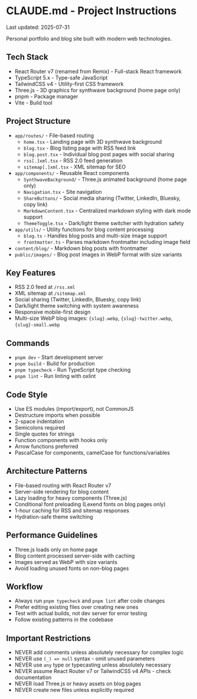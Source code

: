 # CLAUDE.md - Project Instructions

Last updated: 2025-07-31

Personal portfolio and blog site built with modern web technologies.

## Tech Stack

- React Router v7 (renamed from Remix) - Full-stack React framework
- TypeScript 5.x - Type-safe JavaScript
- TailwindCSS v4 - Utility-first CSS framework
- Three.js - 3D graphics for synthwave background (home page only)
- pnpm - Package manager
- Vite - Build tool

## Project Structure

- `app/routes/` - File-based routing
  - `home.tsx` - Landing page with 3D synthwave background
  - `blog.tsx` - Blog listing page with RSS feed link
  - `blog.post.tsx` - Individual blog post pages with social sharing
  - `rss[.]xml.tsx` - RSS 2.0 feed generation
  - `sitemap[.]xml.tsx` - XML sitemap for SEO
- `app/components/` - Reusable React components
  - `SynthwaveBackground/` - Three.js animated background (home page only)
  - `Navigation.tsx` - Site navigation
  - `ShareButtons/` - Social media sharing (Twitter, LinkedIn, Bluesky, copy link)
  - `MarkdownContent.tsx` - Centralized markdown styling with dark mode support
  - `ThemeToggle.tsx` - Dark/light theme switcher with hydration safety
- `app/utils/` - Utility functions for blog content processing
  - `blog.ts` - Handles blog posts and multi-size image support
  - `frontmatter.ts` - Parses markdown frontmatter including image field
- `content/blog/` - Markdown blog posts with frontmatter
- `public/images/` - Blog post images in WebP format with size variants

## Key Features

- RSS 2.0 feed at `/rss.xml`
- XML sitemap at `/sitemap.xml`
- Social sharing (Twitter, LinkedIn, Bluesky, copy link)
- Dark/light theme switching with system awareness
- Responsive mobile-first design
- Multi-size WebP blog images: `{slug}.webp`, `{slug}-twitter.webp`, `{slug}-small.webp`

## Commands

- `pnpm dev` - Start development server
- `pnpm build` - Build for production
- `pnpm typecheck` - Run TypeScript type checking
- `pnpm lint` - Run linting with oxlint

## Code Style

- Use ES modules (import/export), not CommonJS
- Destructure imports when possible
- 2-space indentation
- Semicolons required
- Single quotes for strings
- Function components with hooks only
- Arrow functions preferred
- PascalCase for components, camelCase for functions/variables

## Architecture Patterns

- File-based routing with React Router v7
- Server-side rendering for blog content
- Lazy loading for heavy components (Three.js)
- Conditional font preloading (Lexend fonts on blog pages only)
- 1-hour caching for RSS and sitemap responses
- Hydration-safe theme switching

## Performance Guidelines

- Three.js loads only on home page
- Blog content processed server-side with caching
- Images served as WebP with size variants
- Avoid loading unused fonts on non-blog pages

## Workflow

- Always run `pnpm typecheck` and `pnpm lint` after code changes
- Prefer editing existing files over creating new ones
- Test with actual builds, not dev server for error testing
- Follow existing patterns in the codebase

## Important Restrictions

- NEVER add comments unless absolutely necessary for complex logic
- NEVER use `(_) => null` syntax - omit unused parameters
- NEVER use `any` type or typecasting unless absolutely necessary
- NEVER assume React Router v7 or TailwindCSS v4 APIs - check documentation
- NEVER load Three.js or heavy assets on blog pages
- NEVER create new files unless explicitly required
